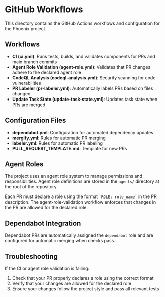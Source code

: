 # GitHub Workflows

This directory contains the GitHub Actions workflows and configuration for the Phoenix project.

## Workflows

- **CI (ci.yml)**: Runs tests, builds, and validates components for PRs and main branch commits
- **Agent Role Validation (agent-role.yml)**: Validates that PR changes adhere to the declared agent role
- **CodeQL Analysis (codeql-analysis.yml)**: Security scanning for code vulnerabilities
- **PR Labeler (pr-labeler.yml)**: Automatically labels PRs based on files changed
- **Update Task State (update-task-state.yml)**: Updates task state when PRs are merged

## Configuration Files

- **dependabot.yml**: Configuration for automated dependency updates
- **mergify.yml**: Rules for automatic PR merging
- **labeler.yml**: Rules for automatic PR labeling
- **PULL_REQUEST_TEMPLATE.md**: Template for new PRs

## Agent Roles

The project uses an agent role system to manage permissions and responsibilities. Agent role definitions are stored in the `agents/` directory at the root of the repository.

Each PR must declare a role using the format `` `ROLE: role_name` `` in the PR description. The agent-role-validation workflow enforces that changes in the PR are allowed for the declared role.

## Dependabot Integration

Dependabot PRs are automatically assigned the `dependabot` role and are configured for automatic merging when checks pass.

## Troubleshooting

If the CI or agent role validation is failing:

1. Check that your PR properly declares a role using the correct format
2. Verify that your changes are allowed for the declared role
3. Ensure your changes follow the project style and pass all relevant tests

